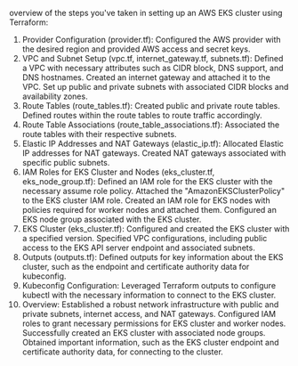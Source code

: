  overview of the steps you've taken in setting up an AWS EKS cluster using Terraform:

1. Provider Configuration (provider.tf):
Configured the AWS provider with the desired region and provided AWS access and secret keys.
2. VPC and Subnet Setup (vpc.tf, internet_gateway.tf, subnets.tf):
Defined a VPC with necessary attributes such as CIDR block, DNS support, and DNS hostnames.
Created an internet gateway and attached it to the VPC.
Set up public and private subnets with associated CIDR blocks and availability zones.
3. Route Tables (route_tables.tf):
Created public and private route tables.
Defined routes within the route tables to route traffic accordingly.
4. Route Table Associations (route_table_associations.tf):
Associated the route tables with their respective subnets.
5. Elastic IP Addresses and NAT Gateways (elastic_ip.tf):
Allocated Elastic IP addresses for NAT gateways.
Created NAT gateways associated with specific public subnets.
6. IAM Roles for EKS Cluster and Nodes (eks_cluster.tf, eks_node_group.tf):
Defined an IAM role for the EKS cluster with the necessary assume role policy.
Attached the "AmazonEKSClusterPolicy" to the EKS cluster IAM role.
Created an IAM role for EKS nodes with policies required for worker nodes and attached them.
Configured an EKS node group associated with the EKS cluster.
7. EKS Cluster (eks_cluster.tf):
Configured and created the EKS cluster with a specified version.
Specified VPC configurations, including public access to the EKS API server endpoint and associated subnets.
8. Outputs (outputs.tf):
Defined outputs for key information about the EKS cluster, such as the endpoint and certificate authority data for kubeconfig.
9. Kubeconfig Configuration:
Leveraged Terraform outputs to configure kubectl with the necessary information to connect to the EKS cluster.
10. Overview:
Established a robust network infrastructure with public and private subnets, internet access, and NAT gateways.
Configured IAM roles to grant necessary permissions for EKS cluster and worker nodes.
Successfully created an EKS cluster with associated node groups.
Obtained important information, such as the EKS cluster endpoint and certificate authority data, for connecting to the cluster.
